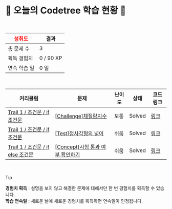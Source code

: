 # 🌲 오늘의 Codetree 학습 현황 🌲

<br />

| <span style="color:red;display:block;text-align:center;"> **성취도**</span> | 결과 |
|---|---|
| 총 문제 수 | 3 |
| 획득 경험치 | 0 / 90 XP |
| 연속 학습 일 | 0 일 |

<br />

|커리큘럼|문제|난이도|상태|코드 링크|
|---|---|---|---|---|
|[Trail 1 / 조건문 / if 조건문](https://www.codetree.ai/trail-info/novice-low/)|[[Challenge]체질량지수](https://www.codetree.ai/trails/complete/curated-cards/challenge-bmi/)|보통|Solved|[링크](https://github.com/gxnie/codetree-TILs/blob/main/250227/%EC%B2%B4%EC%A7%88%EB%9F%89%EC%A7%80%EC%88%98/bmi.js)|
|[Trail 1 / 조건문 / if 조건문](https://www.codetree.ai/trail-info/novice-low/)|[[Test]정사각형의 넓이](https://www.codetree.ai/trails/complete/curated-cards/test-area-of-a-rectangle/)|쉬움|Solved|[링크](https://github.com/gxnie/codetree-TILs/blob/main/250227/%EC%A0%95%EC%82%AC%EA%B0%81%ED%98%95%EC%9D%98%20%EB%84%93%EC%9D%B4/area-of-a-rectangle.js)|
|[Trail 1 / 조건문 / if else 조건문](https://www.codetree.ai/trail-info/novice-low/)|[[Concept]시험 통과 여부 확인하기](https://www.codetree.ai/trails/complete/curated-cards/intro-verify-test-passed/)|쉬움|Solved|[링크](https://github.com/gxnie/codetree-TILs/blob/main/250227/%EC%8B%9C%ED%97%98%20%ED%86%B5%EA%B3%BC%20%EC%97%AC%EB%B6%80%20%ED%99%95%EC%9D%B8%ED%95%98%EA%B8%B0/verify-test-passed.js)|


<br />

> [!TIP]
> **경험치 획득** : 설명을 보지 않고 해결한 문제에 대해서만 한 번 경험치를 획득할 수 있습니다.  
> **학습 연속일** : 새로운 날에 새로운 경험치를 획득하면 연속일이 인정됩니다.

